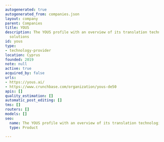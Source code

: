 ```yaml
---
autogenerated: true
autogenerated_from: companies.json
layout: company
parent: Companies
title: YOUS
description: The YOUS profile with an overview of its translation technologies and
  solutions
id: yous
type:
- technology-provider
location: Cyprus
founded: 2019
note: null
active: true
acquired_by: false
urls:
- https://yous.ai/
- https://www.crunchbase.com/organization/yous-de50
apis: []
quality_estimation: []
automatic_post_editing: []
tms: []
routers: []
models: []
seo:
  name: The YOUS profile with an overview of its translation technologies and solutions
  type: Product

---
```


